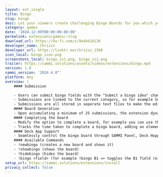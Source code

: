 ```yaml
---
layout: ext_single
title: Bingo
slug: bingo
desc: Let your viewers create challenging Bingo Boards for you which you need to complete
category: games
date: '2024-12-09T00:00:00-00:00'
permalink: extensions/games/:slug
download_url: https://ko-fi.com/s/9ed4418136
developer_name: Chrizzz
developer_url: https://linktr.ee/chrizzz_1508
icon_local: bingo_icon.png
screenshots_local: bingo_ss1.png, bingo_ss2.png
trailer: https://sammi.solutions/assets/videos/extensions/bingo.mp4
version: 1.0
sammi_version: '2024.4.0^'
platform: Any
overview: |
    #### Submission
    
    - Users can submit bingo fields with the "Submit a bingo idea" channel point reward
    - Submissions are linked to the current category, so for example Super Metroid Submissions will go into the Super Metroid Pool
    - Submissions are all stored in seperate text files to make the editing of submissions easier
    #### Board Generation
    - Upon accumulating a minimum of 25 submissions, the extension dynamically creates a randomized bingo board with a simple command
    #### Completing the board
    - Modify the option to complete a board, for example you can use the classic 5-in-a-row, completing the entire board, or reaching a specified number of completed fields
    - Tracks the time taken to complete a bingo board, adding an element of challenge and competition
    #### Deck App Support
    - Seamlessly control the bingo board through SAMMI Panel, Deck Hopper, or Deck Mate.
    #### Available Commands
    - !newbingo (creates a new board and shows it)
    - !showbingo (shows the board)
    - !hidebingo (hides the board)
    - !bingo <field> (for example !bingo B1 => toggles the B1 field (either completed or not completed))
setup_url: https://sammi.solutions/extensions/install
privacy_collect: false
---
```

